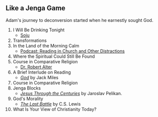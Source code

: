 ## Like a Jenga Game



Adam's journey to deconversion started when he earnestly sought God.

1. I Will Be Drinking Tonight
    - [Soju](https://en.wikipedia.org/wiki/Soju) 
2. Transformations
3. In the Land of the Morning Calm
    - [Podcast: Reading in Church and Other Distractions](http://rwallace.net/podcast/)
4. Where the Spiritual Could Still Be Found
5. Course in Comparative Religion
    - [Dr. Robert Alter](https://en.wikipedia.org/wiki/Robert_Alter)
6. A Brief Interlude on Reading
    - *[God](https://www.amazon.com/God-Biography-Jack-Miles-ebook/dp/B004G8P7IC/)* by Jack Miles 
7. Course in Comparative Religion
8. Jenga Blocks
    - *[Jesus Through the Centuries](https://www.amazon.com/Jesus-Through-Centuries-History-Culture/dp/0300079877)* by Jaroslav Pelikan.
9. God's Morality
    - *[The Last Battle](https://www.amazon.com/Last-Battle-Chronicles-Narnia-ebook/dp/B001I45UE8/)* by C.S. Lewis
10. What Is Your View of Christianity Today?
